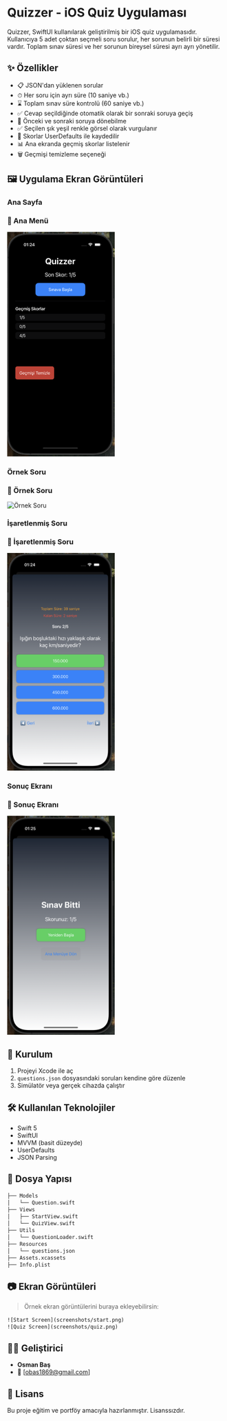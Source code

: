 # Quizzer - iOS Quiz Uygulaması

Quizzer, SwiftUI kullanılarak geliştirilmiş bir iOS quiz uygulamasıdır. Kullanıcıya 5 adet çoktan seçmeli soru sorulur, her sorunun belirli bir süresi vardır. Toplam sınav süresi ve her sorunun bireysel süresi ayrı ayrı yönetilir.


## ✨ Özellikler

* 📋 JSON'dan yüklenen sorular
* ⏱ Her soru için ayrı süre (10 saniye vb.)
* ⌛ Toplam sınav süre kontrolü (60 saniye vb.)
* ✅ Cevap seçildiğinde otomatik olarak bir sonraki soruya geçiş
* 🔁 Önceki ve sonraki soruya dönebilme
* ✅ Seçilen şık yeşil renkle görsel olarak vurgulanır
* 📏 Skorlar UserDefaults ile kaydedilir
* 📊 Ana ekranda geçmiş skorlar listelenir
* 🗑 Geçmişi temizleme seçeneği

## 🖼️ Uygulama Ekran Görüntüleri

### Ana Sayfa
<h3>📌 Ana Menü</h3>
<img src="https://github.com/Osman-Bas/Quizzer-App/blob/main/Quizzer/Quizzer_ScreenShots/Anasayfa.png" alt="Ana Menü" width="250">


### Örnek Soru
<h3>📌 Örnek Soru</h3>
<img src="https://github.com/Osman-Bas/Quizzer-App/blob/main/Quizzer/Quizzer_ScreenShots/ÖrnekSoru.png" alt="Örnek Soru" width="250">

### İşaretlenmiş Soru
<h3>📌 İşaretlenmiş Soru</h3>
<img src="https://github.com/Osman-Bas/Quizzer-App/blob/main/Quizzer/Quizzer_ScreenShots/İşaretlenmişSoru.png" alt="İşaretlenmiş Soru" width="250">

### Sonuç Ekranı
<h3>📌 Sonuç Ekranı</h3>
<img src="https://github.com/Osman-Bas/Quizzer-App/blob/main/Quizzer/Quizzer_ScreenShots/SonuçEkranı.png" alt="Sonuç Ekranı" width="250">

## 🚀 Kurulum

1. Projeyi Xcode ile aç
2. `questions.json` dosyasındaki soruları kendine göre düzenle
3. Simülatör veya gerçek cihazda çalıştır

## 🛠 Kullanılan Teknolojiler

* Swift 5
* SwiftUI
* MVVM (basit düzeyde)
* UserDefaults
* JSON Parsing

## 📁 Dosya Yapısı

```
├── Models
│   └── Question.swift
├── Views
│   ├── StartView.swift
│   └── QuizView.swift
├── Utils
│   └── QuestionLoader.swift
├── Resources
│   └── questions.json
├── Assets.xcassets
├── Info.plist
```

## 📷 Ekran Görüntüleri

> Örnek ekran görüntülerini buraya ekleyebilirsin:

```
![Start Screen](screenshots/start.png)
![Quiz Screen](screenshots/quiz.png)
```

## 🧑‍💻 Geliştirici

* **Osman Baş**
* 📧 \[[obas1869@gmail.com](mailto:email@example.com)] 

## 📝 Lisans

Bu proje eğitim ve portföy amacıyla hazırlanmıştır. Lisanssızdır.
